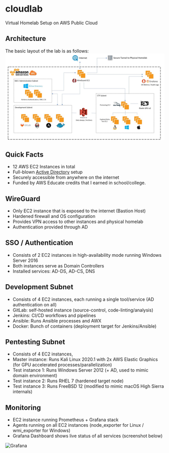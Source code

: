 # cloudlab
Virtual Homelab Setup on AWS Public Cloud

## Architecture
The basic layout of the lab is as follows:
![Network Diagram](https://raw.githubusercontent.com/vishnuvardhan-kumar/cloudlab/master/homelab.JPG)

## Quick Facts
- 12 AWS EC2 Instances in total
- Full-blown [Active Directory](https://en.wikipedia.org/wiki/Active_Directory) setup
- Securely accessible from anywhere on the internet
- Funded by AWS Educate credits that I earned in school/college.

## WireGuard
- Only EC2 instance that is exposed to the internet (Bastion Host)
- Hardened firewall and OS configuration
- Provides VPN access to other instances and physical homelab
- Authentication provided through AD

## SSO / Authentication
- Consists of 2 EC2 instances in high-availability mode running Windows Server 2016
- Both instances serve as Domain Controllers
- Installed services: AD-DS, AD-CS, DNS

## Development Subnet
- Consists of 4 EC2 instances, each running a single tool/service (AD authentication on all)
- GitLab: self-hosted instance (source-control, code-linting/analysis)
- Jenkins: CI/CD workflows and pipelines
- Ansible: Runs Ansible processes and AWX
- Docker: Bunch of containers (deployment target for Jenkins/Ansible)

## Pentesting Subnet
- Consists of 4 EC2 instances, 
- Master instance: Runs Kali Linux 2020.1 with 2x AWS Elastic Graphics (for GPU accelerated processes/parallelization)
- Test instance 1: Runs Windows Server 2012 (+ AD, used to mimic domain environment)
- Test instance 2: Runs RHEL 7 (hardened target node)
- Test instance 3: Runs FreeBSD 12 (modified to mimic macOS High Sierra internals)

## Monitoring
- EC2 instance running Prometheus + Grafana stack
- Agents running on all EC2 instances (node_exporter for Linux / wmi_exporter for Windows)
- Grafana Dashboard shows live status of all services (screenshot below)

![Grafana](https://raw.githubusercontent.com/vishnuvardhan-kumar/cloudlab/master/grafana.JPG)

